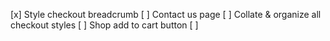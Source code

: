 [x] Style checkout breadcrumb
[ ] Contact us page
[ ] Collate & organize all checkout styles
[ ] Shop add to cart button
[ ]
